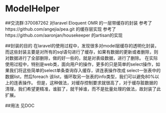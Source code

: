 # ModelHelper

##交流群:370087262
对laravel Eloquent OMR 的一层带缓存的封装
参考了https://github.com/angejia/pea.git 的缓存层实现
参考了https://github.com/aaronjan/housekeeper 的artisan的实现

##封装的目的
在laravel的使用过程中，发现很多对model层缓存的透明化封装，而这些封装主要是对所有的sql语句进行了缓存，如果有数据的更新或者删除，则对数据进行了全部删除，做的好一些的，就是对表级数据，进行了删除。
在实际使用过程中，特别是web类，面向用户的操作，更多的只是简单的select操作，如果我们将这些简单的select单条查询存入缓存，讲连表操作改成 select一张表中的数据list，然后foreach 该list，循环取另一张表的info类型，我们可以避免80%以上的连表操作。
但是，这种做法，对缓存控制要求就很高了，对于缓存脏数据的清理，我们希望更精准，谁脏了，就干掉谁，而不是批量处理的做法，故封装了此扩展。


##用法
见DOC
